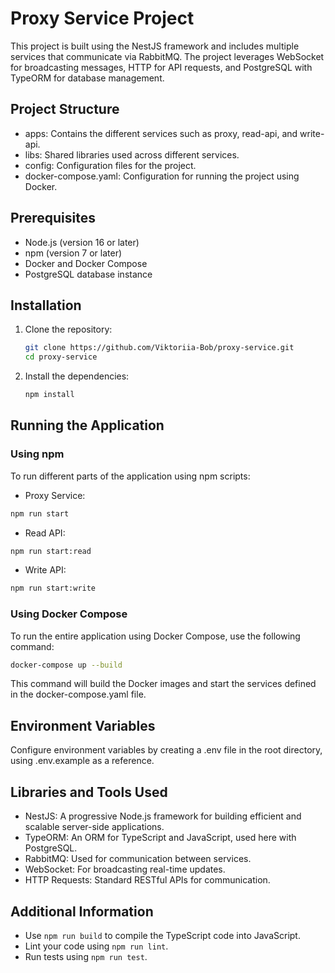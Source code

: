 # Proxy Service Project
This project is built using the NestJS framework and includes multiple services that
communicate via RabbitMQ. The project leverages WebSocket for broadcasting messages,
HTTP for API requests, and PostgreSQL with TypeORM for database management.


## Project Structure
- apps: Contains the different services such as proxy, read-api, and write-api.
- libs: Shared libraries used across different services.
- config: Configuration files for the project.
- docker-compose.yaml: Configuration for running the project using Docker.


## Prerequisites
- Node.js (version 16 or later)
- npm (version 7 or later)
- Docker and Docker Compose
- PostgreSQL database instance


## Installation

1. Clone the repository:

    ```bash
    git clone https://github.com/Viktoriia-Bob/proxy-service.git
    cd proxy-service
    ```

2. Install the dependencies:

    ```bash
    npm install
    ```


## Running the Application

### Using npm

To run different parts of the application using npm scripts:

- Proxy Service:

```bash
npm run start
```

- Read API:

```bash
npm run start:read
```

- Write API:

```bash
npm run start:write
```

### Using Docker Compose

To run the entire application using Docker Compose, use the following command:

```bash
docker-compose up --build
```
This command will build the Docker images and start the services defined in the 
docker-compose.yaml file.


## Environment Variables
Configure environment variables by creating a .env file in the root directory, 
using .env.example as a reference.


## Libraries and Tools Used
- NestJS: A progressive Node.js framework for building efficient and scalable 
server-side applications.
- TypeORM: An ORM for TypeScript and JavaScript, used here with PostgreSQL.
- RabbitMQ: Used for communication between services.
- WebSocket: For broadcasting real-time updates.
- HTTP Requests: Standard RESTful APIs for communication.


## Additional Information
- Use `npm run build` to compile the TypeScript code into JavaScript.
- Lint your code using `npm run lint`.
- Run tests using `npm run test`.